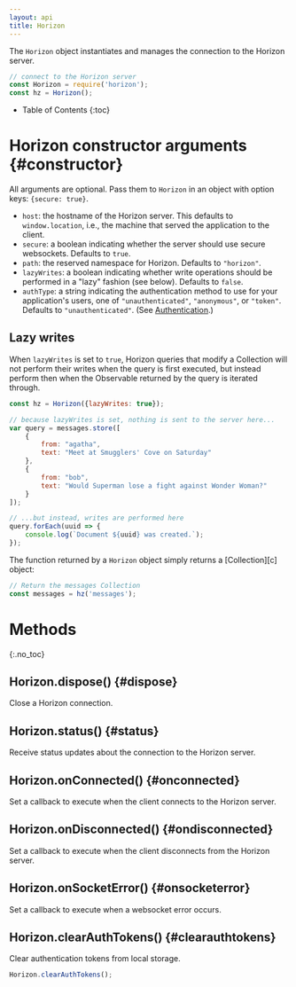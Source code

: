 ```yaml
---
layout: api
title: Horizon
---
```


The `Horizon` object instantiates and manages the connection to the Horizon server.

```js
// connect to the Horizon server
const Horizon = require('horizon');
const hz = Horizon();
```

* Table of Contents
{:toc}

# Horizon constructor arguments {#constructor}

All arguments are optional. Pass them to `Horizon` in an object with option keys: `{secure: true}`.

* `host`: the hostname of the Horizon server. This defaults to `window.location`, i.e., the machine that served the application to the client.
* `secure`: a boolean indicating whether the server should use secure websockets. Defaults to `true`.
* `path`: the reserved namespace for Horizon. Defaults to `"horizon"`.
* `lazyWrites`: a boolean indicating whether write operations should be performed in a "lazy" fashion (see below). Defaults to `false`.
* `authType`: a string indicating the authentication method to use for your application's users, one of `"unauthenticated"`, `"anonymous"`, or `"token"`. Defaults to `"unauthenticated"`. (See [Authentication](authentication.md).)

## Lazy writes

When `lazyWrites` is set to `true`, Horizon queries that modify a Collection will not perform their writes when the query is first executed, but instead perform then when the Observable returned by the query is iterated through.

```js
const hz = Horizon({lazyWrites: true});

// because lazyWrites is set, nothing is sent to the server here...
var query = messages.store([
    {
        from: "agatha",
        text: "Meet at Smugglers' Cove on Saturday"
    },
    {
        from: "bob",
        text: "Would Superman lose a fight against Wonder Woman?"
    }
]);

// ...but instead, writes are performed here
query.forEach(uuid => {
    console.log(`Document ${uuid} was created.`);
});
```

The function returned by a `Horizon` object simply returns a [Collection][c] object:

```js
// Return the messages Collection
const messages = hz('messages');
```

# Methods
{:.no_toc}

## Horizon.dispose() {#dispose}

Close a Horizon connection.

## Horizon.status() {#status}

Receive status updates about the connection to the Horizon server.

## Horizon.onConnected() {#onconnected}

Set a callback to execute when the client connects to the Horizon server.

## Horizon.onDisconnected() {#ondisconnected}

Set a callback to execute when the client disconnects from the Horizon server.

## Horizon.onSocketError() {#onsocketerror}

Set a callback to execute when a websocket error occurs.

## Horizon.clearAuthTokens() {#clearauthtokens}

Clear authentication tokens from local storage.

```js
Horizon.clearAuthTokens();
```
